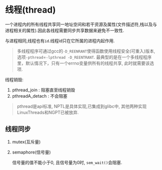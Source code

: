 # 线程(thread)
一个进程内的所有线程共享同一地址空间和若干资源及属性(文件描述符,栈以及与进程相关的属性).因此各线程需要同步共享数据来避免不一致性.

与进程相同,线程也有`id`.线程id只在它所属的进程内起作用.

> 多线程程序可通过gcc的`-D_REENRANT`使得函数使用线程安全(可重入)版本, 选项`-pthread`=`-lpthread -D_REENTRANT`. 最典型的是在一个多线程程序里，默认情况下，只有一个errno变量供所有的线程共享, 此时就需要该选项.

线程销毁:
1. pthread_join : 阻塞直至线程销毁
1. pthreadA_detach : 不会阻塞

> pthread是api标准, NPTL是具体实现,已集成到glibc中, 其他两种实现LinuxThreads和NGPT已被放弃.

## 线程同步
1. mutex(互斥量)
1. semaphore(信号量)

   信号量的值不能小于0, 且信号量为0时, `sem_wait()`会阻塞.
